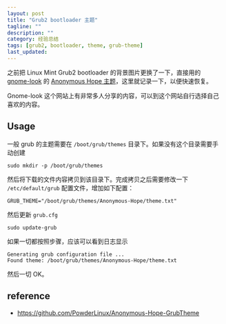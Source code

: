 ```yaml
---
layout: post
title: "Grub2 bootloader 主题"
tagline: ""
description: ""
category: 经验总结
tags: [grub2, bootloader, theme, grub-theme]
last_updated:
---
```


之前把 Linux Mint Grub2 bootloader 的背景图片更换了一下，直接用的 [gnome-look](https://www.gnome-look.org/p/1252310/) 的 [Anonymous Hope 主题](https://www.gnome-look.org/p/1252310/)，这里就记录一下，以便快速恢复。

Gnome-look 这个网站上有非常多人分享的内容，可以到这个网站自行选择自己喜欢的内容。


## Usage
一般 grub 的主题需要在 `/boot/grub/themes` 目录下。如果没有这个目录需要手动创建

	sudo mkdir -p /boot/grub/themes

然后将下载的文件内容拷贝到该目录下。完成拷贝之后需要修改一下 `/etc/default/grub` 配置文件，增加如下配置：

	GRUB_THEME="/boot/grub/themes/Anonymous-Hope/theme.txt"

然后更新 `grub.cfg`

	sudo update-grub

如果一切都按照步骤，应该可以看到日志显示

	Generating grub configuration file ...
	Found theme: /boot/grub/themes/Anonymous-Hope/theme.txt

然后一切 OK。

## reference

- <https://github.com/PowderLinux/Anonymous-Hope-GrubTheme>
